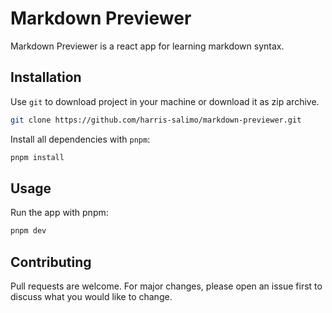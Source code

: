 # Markdown Previewer

Markdown Previewer is a react app for learning markdown syntax.

## Installation

Use `git` to download project in your machine or download it as zip archive.

```bash
git clone https://github.com/harris-salimo/markdown-previewer.git
```

Install all dependencies with `pnpm`:

```bash
pnpm install
```

## Usage

Run the app with pnpm:

```bash
pnpm dev
```

## Contributing

Pull requests are welcome. For major changes, please open an issue first to discuss what you would like to change.
